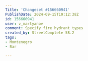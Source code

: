 ```yaml
---
Title: 'Changeset #156660941'
PublishDate: 2024-09-15T19:12:38Z
id: 156660941
user: v_martyanov
comment: Specify fire hydrant types
created_by: StreetComplete 58.2
tags:
- Montenegro
- Bar

---
```

